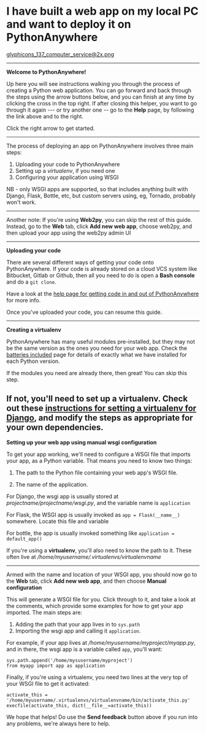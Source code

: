 I have built a web app on my local PC and want to deploy it on PythonAnywhere
=============================================================================

glyphicons_137_computer_service@2x.png

----

**Welcome to PythonAnywhere!**

Up here you will see instructions walking you through the process of creating a
Python web application. You can go forward and back through the steps using the
arrow buttons below, and you can finish at any time by clicking the cross in
the top right.  If after closing this helper, you want to go through it again
--- or try another one -- go to the **Help** page, by following
the link above and to the right.

Click the right arrow to get started.


----


The process of deploying an app on PythonAnywhere involves three main steps:

1. Uploading your code to PythonAnywhere
2. Setting up a *virtualenv*, if you need one
3. Configuring your application using WSGI

NB - only WSGI apps are supported, so that includes anything built with
Django, Flask, Bottle, etc, but custom servers using, eg, Tornado, probably
won't work.

----

Another note:  If you're using **Web2py**, you can skip the rest of this
guide.  Instead, go to the **Web** tab, click **Add new web app**, choose
web2py, and then upload your app using the web2py admin UI

----

**Uploading your code**

There are several different ways of getting your code onto PythonAnywhere.
If your code is already stored on a cloud VCS system like Bitbucket, Gitlab
or Github, then all you need to do is open a **Bash console** and do a
`git clone`.

Have a look at the 
[help page for getting code in and out of PythonAnywhere](https://www.pythonanywhere.com/wiki/FTP)
for more info.

Once you've uploaded your code, you can resume this guide.

----

**Creating a virtualenv**

PythonAnywhere has many useful modules pre-installed, but they may not be the
same version as the ones you need for your web app.  Check the 
[batteries included](https://www.pythonanywhere.com/batteries_included/) page
for details of exactly what we have installed for each Python version.

If the modules you need are already there, then great!  You can skip this step.

If not, you'll need to set up a virtualenv. Check out these 
[instructions for setting a virtualenv for Django](https://www.pythonanywhere.com/wiki/VirtualEnvForNewerDjango),
and modify the steps as appropriate for your own dependencies.
----

**Setting up your web app using manual wsgi configuration**

To get your app working, we'll need to configure a WSGI file that imports your
app, as a Python variable.  That means you need to know two things:

1. The path to the Python file containing your web app's
  WSGI file.

2. The name of the application.

For Django, the wsgi app is usually stored at *projectname/projectname/wsgi.py*, and the variable name is `application`

For Flask, the WSGI app is usually invoked as `app = Flask(__name__)` somewhere.  Locate this file and variable

For bottle, the app is usually invoked something like `application = default_app()`

If you're using a **virtualenv**, you'll also need to know the path to it.
These often live at */home/myusername/.virtualenvs/virtualenvname*

----

Armed with the name and location of your WSGI app, you should now go to the **Web** tab,
click **Add new web app**, and then choose **Manual configuration**

This will generate a WSGI file for you.  Click through to it, and take a look at the 
comments, which provide some examples for how to get your app imported.  The main
steps are:

1. Adding the path that your app lives in to `sys.path`
2. Importing the wsgi app and calling it `application`.

For example, if your app lives at */home/myusername/myproject/myapp.py*, and 
in there, the wsgi app is a variable called `app`, you'll want:

    sys.path.append('/home/mysusername/myproject')
    from myapp import app as application

Finally, if you're using a virtualenv, you need two lines at the very top
of your WSGI file to get it activated:

    activate_this = '/home/myusername/.virtualenvs/virtualenvname/bin/activate_this.py'
    execfile(activate_this, dict(__file__=activate_this))

We hope that helps!  Do use the **Send feedback** button above if you run into
any problems, we're always here to help.

